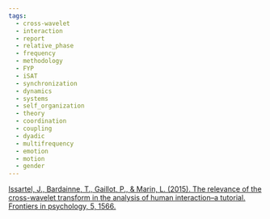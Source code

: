 ```yaml
---
tags:
  - cross-wavelet
  - interaction
  - report
  - relative_phase
  - frequency
  - methodology
  - FYP
  - iSAT
  - synchronization
  - dynamics
  - systems
  - self_organization
  - theory
  - coordination
  - coupling
  - dyadic
  - multifrequency
  - emotion
  - motion
  - gender
---
```


[Issartel, J., Bardainne, T., Gaillot, P., & Marin, L. (2015). The relevance of the cross-wavelet transform in the analysis of human interaction–a tutorial. Frontiers in psychology, 5, 1566.](https://www.frontiersin.org/journals/psychology/articles/10.3389/fpsyg.2014.01566/full)